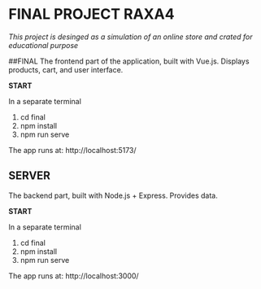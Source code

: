 # FINAL PROJECT RAXA4
*This project is desinged as a simulation of an online store and crated for educational purpose*


##FINAL
The frontend part of the application, built with Vue.js. Displays products, cart, and user interface.

**START**

In a separate terminal

1. cd final
2. npm install
3. npm run serve

The app runs at: http://localhost:5173/



## SERVER
The backend part, built with Node.js + Express. Provides data.

**START**

In a separate terminal

1. cd final
2. npm install
3. npm run serve

The app runs at: http://localhost:3000/



